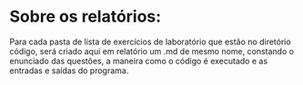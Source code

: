 # Sobre os relatórios:

Para cada pasta de lista de exercícios de laboratório que estão no diretório código, será criado aqui em relatório um .md de mesmo nome, constando o enunciado das questões, a maneira como o código é executado e as entradas e saídas do programa.